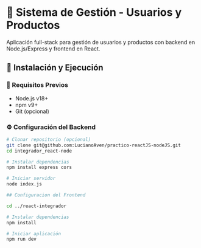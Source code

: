 # 📝 Sistema de Gestión - Usuarios y Productos

Aplicación full-stack para gestión de usuarios y productos con backend en Node.js/Express y frontend en React.

## 🚀 Instalación y Ejecución

### 🔧 Requisitos Previos
- Node.js v18+
- npm v9+
- Git (opcional)

### ⚙️ Configuración del Backend

```bash
# Clonar repositorio (opcional)
git clone git@github.com:LucianoAven/practico-reactJS-nodeJS.git
cd integrador_react-node

# Instalar dependencias
npm install express cors

# Iniciar servidor
node index.js

## Configuracion del Frontend

cd ../react-integrador

# Instalar dependencias
npm install

# Iniciar aplicación
npm run dev
